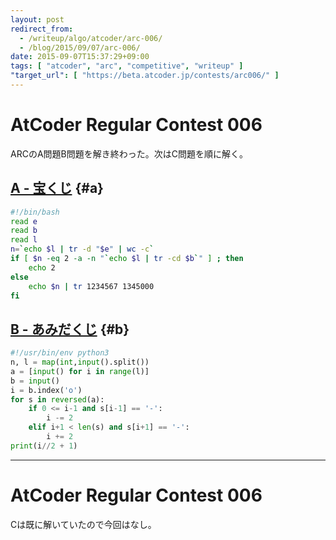 ```yaml
---
layout: post
redirect_from:
  - /writeup/algo/atcoder/arc-006/
  - /blog/2015/09/07/arc-006/
date: 2015-09-07T15:37:29+09:00
tags: [ "atcoder", "arc", "competitive", "writeup" ]
"target_url": [ "https://beta.atcoder.jp/contests/arc006/" ]
---
```


# AtCoder Regular Contest 006

ARCのA問題B問題を解き終わった。次はC問題を順に解く。

<!-- more -->

## [A - 宝くじ](https://beta.atcoder.jp/contests/arc006/tasks/arc006_1) {#a}

``` sh
#!/bin/bash
read e
read b
read l
n=`echo $l | tr -d "$e" | wc -c`
if [ $n -eq 2 -a -n "`echo $l | tr -cd $b`" ] ; then
    echo 2
else
    echo $n | tr 1234567 1345000
fi
```

## [B - あみだくじ](https://beta.atcoder.jp/contests/arc006/tasks/arc006_2) {#b}

``` python
#!/usr/bin/env python3
n, l = map(int,input().split())
a = [input() for i in range(l)]
b = input()
i = b.index('o')
for s in reversed(a):
    if 0 <= i-1 and s[i-1] == '-':
        i -= 2
    elif i+1 < len(s) and s[i+1] == '-':
        i += 2
print(i//2 + 1)
```

---

# AtCoder Regular Contest 006

Cは既に解いていたので今回はなし。
